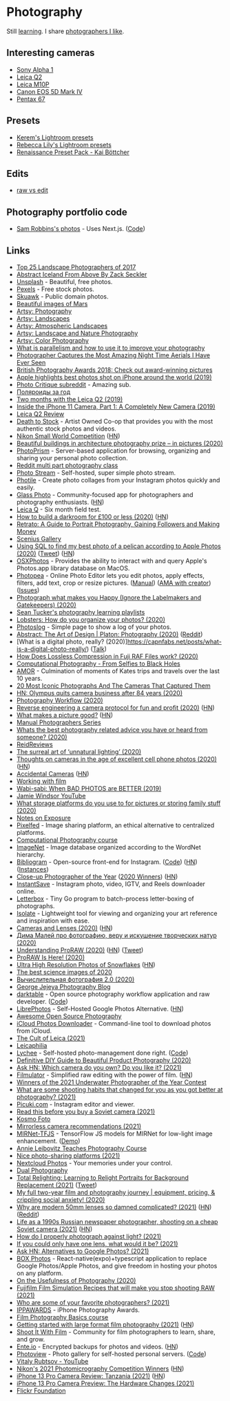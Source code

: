 # Photography

Still [learning](https://www.instagram.com/nikitavoloboev/). I share [photographers I like](art.md#photography).

## Interesting cameras

- [Sony Alpha 1](https://alphauniverse.com/stories/sony-announces-the-alpha-1/)
- [Leica Q2](https://us.leica-camera.com/Photography/Leica-Q/Leica-Q2)
- [Leica M10P](https://www.nivo-schweitzer.nl/leica-20021-m10-p-body-black-chrome-finish/p23608)
- [Canon EOS 5D Mark IV](https://www.canon.com.cy/cameras/eos-5d-mark-iv/)
- [Pentax 67](https://www.reddit.com/search?q=Pentax%2067&sort=relevance&t=all)

## Presets

- [Kerem's Lightroom presets](http://kerem-bakir.com/shop/)
- [Rebecca Lily's Lightroom presets](https://www.rebeccalily.com/products)
- [Renaissance Preset Pack - Kai Böttcher](https://www.kai-boettcher.com/shop/renaissance)

## Edits

- [raw vs edit](https://twitter.com/moosechildd/status/1440041806830325765)

## Photography portfolio code

- [Sam Robbins's photos](https://photos.samrobbins.uk/) - Uses Next.js. ([Code](https://github.com/samrobbins85/photos))

## Links

- [Top 25 Landscape Photographers of 2017](https://www.capturelandscapes.com/top-25-landscape-photographers-of-2017/)
- [Abstract Iceland From Above By Zack Seckler](https://www.ignant.com/2016/02/01/abstract-iceland-from-above-by-zack-seckler/)
- [Unsplash](https://unsplash.com) - Beautiful, free photos.
- [Pexels](https://www.pexels.com/) - Free stock photos.
- [Skuawk](http://skuawk.com) - Public domain photos.
- [Beautiful images of Mars](https://www.uahirise.org/catalog/index.php?page=1)
- [Artsy: Photography](https://www.artsy.net/gene/photography)
- [Artsy: Landscapes](https://www.artsy.net/gene/landscapes)
- [Artsy: Atmospheric Landscapes](https://www.artsy.net/gene/atmospheric-landscapes)
- [Artsy: Landscape and Nature Photography](https://www.artsy.net/gene/landscape-and-nature-photography)
- [Artsy: Color Photography](https://www.artsy.net/gene/color-photography)
- [What is parallelism and how to use it to improve your photography](https://medium.com/@zellersamuel/what-is-parallelism-and-how-to-use-it-to-improve-your-photography-652240f9408f?sk=75b2840481296e121617627ba8f98e55)
- [Photographer Captures the Most Amazing Night Time Aerials I Have Ever Seen](http://themindcircle.com/night-time-aerial-photographs/)
- [British Photography Awards 2018: Check out award-winning pictures](https://www.bbc.co.uk/newsround/47060311)
- [Apple highlights best photos shot on iPhone around the world (2019)](https://www.apple.com/newsroom/2019/02/apple-highlights-best-photos-shot-on-iphone-around-the-world/)
- [Photo Critique subreddit](https://www.reddit.com/r/photocritique/) - Amazing sub.
- [Поляроиды за год](http://sergeykorol.ru/blog/polaroids/)
- [Two months with the Leica Q2 (2019)](https://photos.mrfrisby.com/two-months-with-the-leica-q2)
- [Inside the iPhone 11 Camera, Part 1: A Completely New Camera (2019)](https://blog.halide.cam/inside-the-iphone-11-camera-part-1-a-completely-new-camera-28ea5d091071)
- [Leica Q2 Review](https://www.needoptic.com/leica-q2-review-2019)
- [Death to Stock](https://deathtothestockphoto.com/) - Artist Owned Co-op that provides you with the most authentic stock photos and videos.
- [Nikon Small World Competition](https://www.nikonsmallworld.com/galleries/photomicrography-competition) ([HN](https://news.ycombinator.com/item?id=24796570))
- [Beautiful buildings in architecture photography prize – in pictures (2020)](https://www.theguardian.com/artanddesign/gallery/2020/jan/28/beautiful-buildings-in-architecture-photography-prize-in-pictures)
- [PhotoPrism](https://github.com/photoprism/photoprism) - Server-based application for browsing, organizing and sharing your personal photo collection.
- [Reddit multi part photography class](https://www.reddit.com/r/photoclass/)
- [Photo Stream](https://github.com/maxvoltar/photo-stream) - Self-hosted, super simple photo stream.
- [Photile](https://photile.co/) - Create photo collages from your Instagram photos quickly and easily.
- [Glass Photo](https://glass.photo/) - Community-focused app for photographers and photography enthusiasts. ([HN](https://news.ycombinator.com/item?id=28552653))
- [Leica Q](https://craigmod.com/essays/leica_q/) - Six month field test.
- [How to build a darkroom for £100 or less (2020)](https://www.35mmc.com/06/04/2020/darkroom-technique-part-1-how-to-build-a-darkroom-for-100-or-less-by-sroyon-mukherjee/) ([HN](https://news.ycombinator.com/item?id=22948687))
- [Retrato: A Guide to Portrait Photography, Gaining Followers and Making Money](https://www.notion.so/Retrato-9de8ae4447804ed189838bd3a8b3d509)
- [Scenius Gallery](https://www.sceniusgallery.com/)
- [Using SQL to find my best photo of a pelican according to Apple Photos (2020)](https://simonwillison.net/2020/May/21/dogsheep-photos/) ([Tweet](https://twitter.com/simonw/status/1263550178134376448)) ([HN](https://news.ycombinator.com/item?id=23271053))
- [OSXPhotos](https://github.com/RhetTbull/osxphotos) - Provides the ability to interact with and query Apple's Photos.app library database on MacOS.
- [Photopea](https://www.photopea.com/) - Online Photo Editor lets you edit photos, apply effects, filters, add text, crop or resize pictures. ([Manual](https://www.photopea.com/learn/)) ([AMA with creator](https://www.reddit.com/r/IAmA/comments/i8j5te/i_made_a_free_alternative_to_photoshop_that_is/)) ([Issues](https://github.com/photopea/photopea))
- [Photograph what makes you Happy (Ignore the Labelmakers and Gatekeepers) (2020)](https://www.youtube.com/watch?v=ZJGZxzH_ZpU)
- [Sean Tucker's photography learning playlists](https://www.youtube.com/user/seantuckermerge/playlists)
- [Lobsters: How do you organize your photos? (2020)](https://lobste.rs/s/dmsavh/how_do_you_organize_your_photos)
- [Photoslog](https://github.com/michaelvillar/photoslog) - Simple page to show a log of your photos.
- [Abstract: The Art of Design | Platon: Photography (2020)](https://www.youtube.com/watch?v=BDpqt-haLLM) ([Reddit](https://www.reddit.com/r/photography/comments/gv6pxs/abstract_the_art_of_design_platon_photography/))
- [What is a digital photo, really? (2020)]https://capnfabs.net/posts/what-is-a-digital-photo-really/) ([Talk](https://www.youtube.com/watch?v=EkbcI3KgUuY&t=2382s))
- [How Does Lossless Compression in Fuji RAF Files work? (2020)](https://capnfabs.net/posts/fuji-raf-compression-algorithm/)
- [Computational Photography - From Selfies to Black Holes](https://vas3k.com/blog/computational_photography/)
- [AMOR](http://amor.katebellm.com/) - Culmination of moments of Kates trips and travels over the last 10 years.
- [20 Most Iconic Photographs And The Cameras That Captured Them](https://themindcircle.com/iconic-photographs/)
- [HN: Olympus quits camera business after 84 years (2020)](https://news.ycombinator.com/item?id=23644253)
- [Photography Workflow (2020)](https://simonsarris.substack.com/p/photography-workflow)
- [Reverse engineering a camera protocol for fun and profit (2020)](https://www.thirtythreeforty.net/posts/2020/05/hacking-reolink-cameras-for-fun-and-profit/) ([HN](https://news.ycombinator.com/item?id=23855884))
- [What makes a picture good?](https://phillipreeve.net/blog/what-makes-a-picture-good/) ([HN](https://news.ycombinator.com/item?id=23861090))
- [Manual Photographers Series](https://phillipreeve.net/blog/photography/)
- [Whats the best photography related advice you have or heard from someone? (2020)](https://www.reddit.com/r/photography/comments/hsufjj/whats_the_best_photography_related_advice_you/)
- [ReidReviews](https://www.reidreviews.com/)
- [The surreal art of ‘unnatural lighting’ (2020)](https://www.nationalgeographic.com/magazine/2020/09/the-surreal-art-of-unnatural-lighting/)
- [Thoughts on cameras in the age of excellent cell phone photos (2020)](https://whatever.scalzi.com/2020/05/05/thoughts-on-cameras-in-the-age-of-excellent-cell-phone-photos/) ([HN](https://news.ycombinator.com/item?id=23389437))
- [Accidental Cameras](http://people.csail.mit.edu/torralba/research/accidentalcameras/) ([HN](https://news.ycombinator.com/item?id=24352783))
- [Working with film](https://royniang.com/exposing_film.html)
- [Wabi-sabi: When BAD PHOTOS are BETTER (2019)](https://www.youtube.com/watch?v=gyCumQ78ZoI)
- [Jamie Windsor YouTube](https://www.youtube.com/jamiewindsor)
- [What storage platforms do you use to for pictures or storing family stuff (2020)](https://lobste.rs/s/aa7mkn/what_storage_platforms_do_you_use_for)
- [Notes on Exposure](https://bismuth.garden/exposure)
- [Pixelfed](https://pixelfed.social/) - Image sharing platform, an ethical alternative to centralized platforms.
- [Computational Photography course](https://www.udacity.com/course/computational-photography--ud955)
- [ImageNet](http://www.image-net.org/) - Image database organized according to the WordNet hierarchy.
- [Bibliogram](https://bibliogram.art/) - Open-source front-end for Instagram. ([Code](https://sr.ht/~cadence/bibliogram/)) ([HN](https://news.ycombinator.com/item?id=27167729)) ([Instances](https://git.sr.ht/~cadence/bibliogram-docs/tree/master/docs/Instances.md))
- [Close-up Photographer of the Year](https://www.cupoty.com/) ([2020 Winners](https://www.cupoty.com/winners-02)) ([HN](https://news.ycombinator.com/item?id=25061678))
- [InstantSave](https://instantsave.app/) - Instagram photo, video, IGTV, and Reels downloader online.
- [Letterbox](https://github.com/tj/letterbox) - Tiny Go program to batch-process letter-boxing of photographs.
- [Isolate](https://github.com/seenaburns/isolate) - Lightweight tool for viewing and organizing your art reference and inspiration with ease.
- [Cameras and Lenses (2020)](https://ciechanow.ski/cameras-and-lenses/) ([HN](https://news.ycombinator.com/item?id=25357315))
- [Дима Малей про фотографию, веру и искушение творческих натур (2020)](https://www.youtube.com/watch?v=fDeq422sXJc)
- [Understanding ProRAW (2020)](https://blog.halide.cam/understanding-proraw-4eed556d4c54) ([HN](https://news.ycombinator.com/item?id=25433047)) ([Tweet](https://twitter.com/gerudes/status/1339835569883504640))
- [ProRAW Is Here! (2020)](http://austinmann.com/trek/iphone-proraw)
- [Ultra High Resolution Photos of Snowflakes](https://smosa.com/cool-ultra-high-resolution-photos-of-snowflakes-because-science/) ([HN](https://news.ycombinator.com/item?id=25414579))
- [The best science images of 2020](https://www.nature.com/immersive/d41586-020-03436-5/index.html)
- [Вычислительная фотография 2.0 (2020)](https://jejeya.pictures/future_of_photography)
- [George Jejeya Photography Blog](https://jejeya.pictures/blog)
- [darktable](https://www.darktable.org/) - Open source photography workflow application and raw developer. ([Code](https://github.com/darktable-org/darktable))
- [LibrePhotos](https://github.com/LibrePhotos/librephotos) - Self-Hosted Google Photos Alternative. ([HN](https://news.ycombinator.com/item?id=25588712))
- [Awesome Open Source Photography](https://github.com/ibaaj/awesome-OpenSourcePhotography)
- [iCloud Photos Downloader](https://github.com/icloud-photos-downloader/icloud_photos_downloader) - Command-line tool to download photos from iCloud.
- [The Cult of Leica (2021)](http://leicaphilia.com/the-cult-of-leica/)
- [Leicaphilia](http://leicaphilia.com/)
- [Lychee](https://lycheeorg.github.io/) - Self-hosted photo-management done right. ([Code](https://github.com/LycheeOrg/Lychee))
- [Definitive DIY Guide to Beautiful Product Photography (2020)](https://www.shopify.ca/blog/12206313-the-ultimate-diy-guide-to-beautiful-product-photography)
- [Ask HN: Which camera do you own? Do you like it? (2021)](https://news.ycombinator.com/item?id=25848536)
- [Filmulator](https://github.com/CarVac/filmulator-gui) - Simplified raw editing with the power of film. ([HN](https://news.ycombinator.com/item?id=25885760))
- [Winners of the 2021 Underwater Photographer of the Year Contest](https://www.theatlantic.com/photo/2021/02/winners-2021-underwater-photographer-year-contest/617963/)
- [What are some shooting habits that changed for you as you got better at photography? (2021)](https://www.reddit.com/r/photography/comments/lppvdm/what_are_some_shooting_habits_that_changed_for/)
- [Picuki.com](https://www.picuki.com/) - Instagram editor and viewer.
- [Read this before you buy a Soviet camera (2021)](https://kosmofoto.com/2021/01/read-this-before-you-buy-a-soviet-camera/)
- [Kosmo Foto](https://kosmofoto.com/)
- [Mirrorless camera recommendations (2021)](https://twitter.com/jasonyuandesign/status/1368046489621073923)
- [MIRNet-TFJS](https://github.com/Rishit-dagli/MIRNet-TFJS) - TensorFlow JS models for MIRNet for low-light image enhancement. ([Demo](https://mirnet-tfjs-demo.azurewebsites.net/))
- [Annie Leibovitz Teaches Photography Course](https://www.masterclass.com/classes/annie-leibovitz-teaches-photography)
- [Nice photo-sharing platforms (2021)](https://twitter.com/wongmjane/status/1382362757886971905)
- [Nextcloud Photos](https://github.com/nextcloud/photos) - Your memories under your control.
- [Dual Photography](https://graphics.stanford.edu/papers/dual_photography/)
- [Total Relighting: Learning to Relight Portraits for Background Replacement (2021)](https://augmentedperception.github.io/total_relighting/) ([Tweet](https://twitter.com/debfx/status/1388215364497002500))
- [My full two-year film and photography journey | equipment, pricing, & crippling social anxiety! (2020)](https://www.youtube.com/watch?v=iPV56hBnv4w)
- [Why are modern 50mm lenses so damned complicated? (2021)](https://www.dpreview.com/opinion/9236543269/why-are-modern-50mm-lenses-so-damned-complicated) ([HN](https://news.ycombinator.com/item?id=27104271)) ([Reddit](https://www.reddit.com/r/photography/comments/n8jcde/explaining_why_modern_50mm_lenses_so_damned/))
- [Life as a 1990s Russian newspaper photographer, shooting on a cheap Soviet camera (2021)](https://kosmofoto.com/2021/03/life-as-a-1990s-russian-newspaper-photographer-shooting-on-a-zenit-e/) ([HN](https://news.ycombinator.com/item?id=27170776))
- [How do I properly photograph against light? (2021)](https://www.reddit.com/r/photography/comments/nj7hof/got_my_first_real_camera_how_do_i_properly/)
- [If you could only have one lens, what would it be? (2021)](https://www.reddit.com/r/photography/comments/nn0nlv/if_you_could_only_have_one_lens_what_would_it_be/)
- [Ask HN: Alternatives to Google Photos? (2021)](https://news.ycombinator.com/item?id=27338008)
- [BOX Photos](https://github.com/functionland/photos) - React-native(expo)+typescript application to replace Google Photos/Apple Photos, and give freedom in hosting your photos on any platform.
- [On the Usefulness of Photography (2020)](https://simonsarris.substack.com/p/on-the-usefulness-of-photography)
- [Fujifilm Film Simulation Recipes that will make you stop shooting RAW (2021)](https://www.youtube.com/watch?v=b1BOnOfSNPU)
- [Who are some of your favorite photographers? (2021)](https://www.reddit.com/r/photography/comments/nyijta/who_are_some_of_your_favourite_photographers/)
- [IPPAWARDS](https://www.ippawards.com/) - iPhone Photography Awards.
- [Film Photography Basics course](https://www.anetehiie.com/film-photography-basics-course)
- [Getting started with large format film photography (2021)](https://shootitwithfilm.com/getting-started-with-large-format-film-photography/) ([HN](https://news.ycombinator.com/item?id=28337271))
- [Shoot It With Film](https://shootitwithfilm.com/) - Community for film photographers to learn, share, and grow.
- [Ente.io](https://ente.io/) - Encrypted backups for photos and videos. ([HN](https://news.ycombinator.com/item?id=28347439))
- [Photoview](https://photoview.github.io/) - Photo gallery for self-hosted personal servers. ([Code](https://github.com/photoview/photoview))
- [Vitaly Rubtsov - YouTube](https://www.youtube.com/channel/UCUHeg2C_KSLJ3IZmyOcsr2w/videos)
- [Nikon's 2021 Photomicrography Competition Winners](https://www.nikonsmallworld.com/galleries/2021-photomicrography-competition) ([HN](https://news.ycombinator.com/item?id=28541841))
- [iPhone 13 Pro Camera Review: Tanzania (2021)](https://austinmann.com/trek/iphone-13-pro-camera-review-tanzania) ([HN](https://news.ycombinator.com/item?id=28642740))
- [iPhone 13 Pro Camera Preview: The Hardware Changes (2021)](https://lux.camera/iphone-13-pro-camera-preview-the-hardware-changes/)
- [Flickr Foundation](https://www.flickr.org/)
